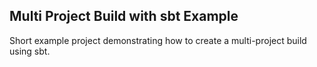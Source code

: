 ## Multi Project Build with sbt Example

Short example project demonstrating how to create a multi-project build using
sbt.
